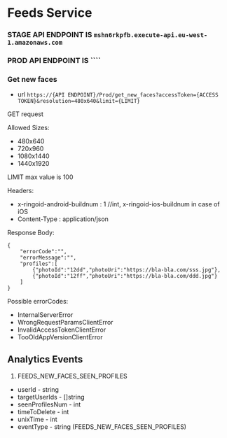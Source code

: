 # Feeds Service


### STAGE API ENDPOINT IS ``mshn6rkpfb.execute-api.eu-west-1.amazonaws.com``
### PROD API ENDPOINT IS ````

### Get new faces

* url ``https://{API ENDPOINT}/Prod/get_new_faces?accessToken={ACCESS TOKEN}&resolution=480x640&limit={LIMIT}``

GET request

Allowed Sizes:

* 480x640
* 720x960
* 1080x1440
* 1440x1920

LIMIT max value is 100

Headers:

* x-ringoid-android-buildnum : 1       //int, x-ringoid-ios-buildnum in case of iOS
* Content-Type : application/json

 Response Body:
 
    {
        "errorCode":"",
        "errorMessage":"",
        "profiles":[
            {"photoId":"12dd","photoUri":"https://bla-bla.com/sss.jpg"},
            {"photoId":"12ff","photoUri":"https://bla-bla.com/ddd.jpg"}
        ]
    }
    
Possible errorCodes:

* InternalServerError
* WrongRequestParamsClientError
* InvalidAccessTokenClientError
* TooOldAppVersionClientError

## Analytics Events

1. FEEDS_NEW_FACES_SEEN_PROFILES

* userId - string
* targetUserIds - []string
* seenProfilesNum - int
* timeToDelete - int
* unixTime - int
* eventType - string (FEEDS_NEW_FACES_SEEN_PROFILES)
